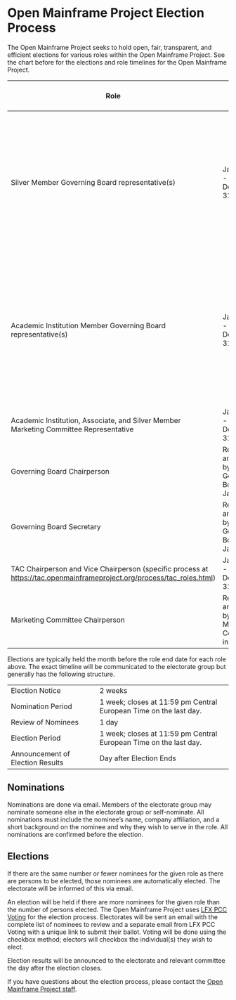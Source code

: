 # Open Mainframe Project Election Process

The Open Mainframe Project seeks to hold open, fair, transparent, and efficient elections for various roles within the Open Mainframe Project. See the chart before for the elections and role timelines for the Open Mainframe Project.

| Role                                                         | Period                                          | Electorate Group                                             | Number of Elected Individuals                                |
| ------------------------------------------------------------ | ----------------------------------------------- | ------------------------------------------------------------ | ------------------------------------------------------------ |
| Silver Member Governing Board representative(s)              | January 1 - December 31                         | Open Mainframe Project Silver Membership class               | One for every ten Silver Members, a minimum of one representative and maximum of three representatives, rounded down to the nearest whole number ( see [Open Mainframe Project Charter](http://charter.openmainframeproject.org/) section 3(a)(iii) ). |
| Academic Institution Member Governing Board representative(s) | January 1 - December 31                         | Open Mainframe Project Academic Institution Membership class | One for every ten Academic Institution Members, a minimum of one representative and maximum of three representatives, rounded down to the nearest whole number ( see [Open Mainframe Project Charter](http://charter.openmainframeproject.org/) section 3(a)(iv) ). |
| Academic Institution, Associate, and Silver Member Marketing Committee Representative | January 1 - December 31                         | One.
| Governing Board Chairperson                                  | Reviewed annually by Governing Board in January | Governing Board representatives                              | One.                                                         |
| Governing Board Secretary                                    | Reviewed annually by Governing Board in January | Governing Board representatives                              | One.                                                         |
| TAC Chairperson and Vice Chairperson (specific process at https://tac.openmainframeproject.org/process/tac_roles.html)                         | January 1 - December 31                | Voting TAC representatives                                   | One Chairperson and one Vice Chairperson                                                         |
| Marketing Committee Chairperson                              | Reviewed annually by the Marketing Committee in January         | Voting TAC representatives                                   | One.                                                         |

Elections are typically held the month before the role end date for each role above. The exact timeline will be communicated to the electorate group but generally has the following structure.

|                                  |                                                              |
| -------------------------------- | ------------------------------------------------------------ |
| Election Notice                  | 2 weeks                                                      |
| Nomination Period                | 1 week; closes at 11:59 pm Central European Time on the last day. |
| Review of Nominees               | 1 day                                                        |
| Election Period                  | 1 week; closes at 11:59 pm Central European Time on the last day. |
| Announcement of Election Results | Day after Election Ends                                      |


## Nominations

Nominations are done via email. Members of the electorate group may nominate someone else in the electorate group or self-nominate. All nominations must include the nominee’s name, company affiliation, and a short background on the nominee and why they wish to serve in the role. All nominations are confirmed before the election.


## Elections

If there are the same number or fewer nominees for the given role as there are persons to be elected, those nominees are automatically elected. The electorate will be informed of this via email.

An election will be held if there are more nominees for the given role than the number of persons elected. The Open Mainframe Project uses [LFX PCC Voting](https://docs.linuxfoundation.org/lfx/project-control-center/v2-latest-version/collaborations/voting) for the election process. Electorates will be sent an email with the complete list of nominees to review and a separate email from LFX PCC Voting with a unique link to submit their ballot. Voting will be done using the checkbox method; electors will checkbox the individual(s) they wish to elect.

Election results will be announced to the electorate and relevant committee the day after the election closes.

If you have questions about the election process, please contact the [Open Mainframe Project staff](https://members.openmainframeproject.org).
